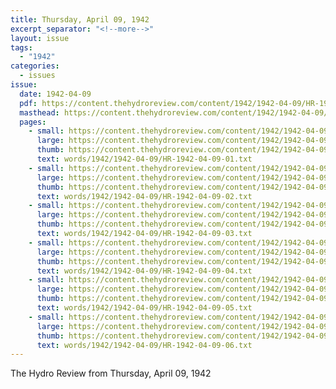 ```yaml
---
title: Thursday, April 09, 1942
excerpt_separator: "<!--more-->"
layout: issue
tags:
  - "1942"
categories:
  - issues
issue:
  date: 1942-04-09
  pdf: https://content.thehydroreview.com/content/1942/1942-04-09/HR-1942-04-09.pdf
  masthead: https://content.thehydroreview.com/content/1942/1942-04-09/masthead/HR-1942-04-09.jpg
  pages:
    - small: https://content.thehydroreview.com/content/1942/1942-04-09/small/HR-1942-04-09-01.jpg
      large: https://content.thehydroreview.com/content/1942/1942-04-09/large/HR-1942-04-09-01.jpg
      thumb: https://content.thehydroreview.com/content/1942/1942-04-09/thumbnails/HR-1942-04-09-01.jpg
      text: words/1942/1942-04-09/HR-1942-04-09-01.txt
    - small: https://content.thehydroreview.com/content/1942/1942-04-09/small/HR-1942-04-09-02.jpg
      large: https://content.thehydroreview.com/content/1942/1942-04-09/large/HR-1942-04-09-02.jpg
      thumb: https://content.thehydroreview.com/content/1942/1942-04-09/thumbnails/HR-1942-04-09-02.jpg
      text: words/1942/1942-04-09/HR-1942-04-09-02.txt
    - small: https://content.thehydroreview.com/content/1942/1942-04-09/small/HR-1942-04-09-03.jpg
      large: https://content.thehydroreview.com/content/1942/1942-04-09/large/HR-1942-04-09-03.jpg
      thumb: https://content.thehydroreview.com/content/1942/1942-04-09/thumbnails/HR-1942-04-09-03.jpg
      text: words/1942/1942-04-09/HR-1942-04-09-03.txt
    - small: https://content.thehydroreview.com/content/1942/1942-04-09/small/HR-1942-04-09-04.jpg
      large: https://content.thehydroreview.com/content/1942/1942-04-09/large/HR-1942-04-09-04.jpg
      thumb: https://content.thehydroreview.com/content/1942/1942-04-09/thumbnails/HR-1942-04-09-04.jpg
      text: words/1942/1942-04-09/HR-1942-04-09-04.txt
    - small: https://content.thehydroreview.com/content/1942/1942-04-09/small/HR-1942-04-09-05.jpg
      large: https://content.thehydroreview.com/content/1942/1942-04-09/large/HR-1942-04-09-05.jpg
      thumb: https://content.thehydroreview.com/content/1942/1942-04-09/thumbnails/HR-1942-04-09-05.jpg
      text: words/1942/1942-04-09/HR-1942-04-09-05.txt
    - small: https://content.thehydroreview.com/content/1942/1942-04-09/small/HR-1942-04-09-06.jpg
      large: https://content.thehydroreview.com/content/1942/1942-04-09/large/HR-1942-04-09-06.jpg
      thumb: https://content.thehydroreview.com/content/1942/1942-04-09/thumbnails/HR-1942-04-09-06.jpg
      text: words/1942/1942-04-09/HR-1942-04-09-06.txt
---
```


The Hydro Review from Thursday, April 09, 1942

<!--more-->

